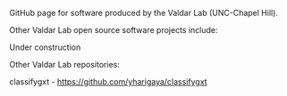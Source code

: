 GitHub page for software produced by the Valdar Lab (UNC-Chapel Hill).

Other Valdar Lab open source software projects include:

Under construction

Other Valdar Lab repositories:

classifygxt - https://github.com/yharigaya/classifygxt
